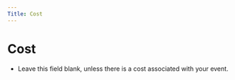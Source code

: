 ```yaml
---
Title: Cost
---
```

#  Cost

- Leave this field blank, unless there is a cost associated with your event.
